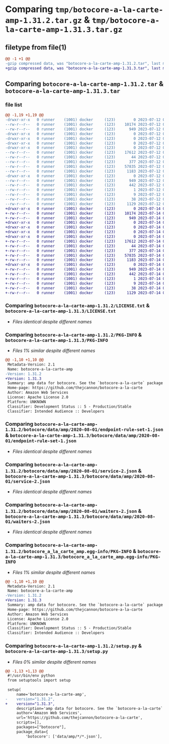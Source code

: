 # Comparing `tmp/botocore-a-la-carte-amp-1.31.2.tar.gz` & `tmp/botocore-a-la-carte-amp-1.31.3.tar.gz`

## filetype from file(1)

```diff
@@ -1 +1 @@
-gzip compressed data, was "botocore-a-la-carte-amp-1.31.2.tar", last modified: Wed Jul 12 01:44:17 2023, max compression
+gzip compressed data, was "botocore-a-la-carte-amp-1.31.3.tar", last modified: Fri Jul 14 01:45:52 2023, max compression
```

## Comparing `botocore-a-la-carte-amp-1.31.2.tar` & `botocore-a-la-carte-amp-1.31.3.tar`

### file list

```diff
@@ -1,19 +1,19 @@
-drwxr-xr-x   0 runner    (1001) docker     (123)        0 2023-07-12 01:44:17.839054 botocore-a-la-carte-amp-1.31.2/
--rw-r--r--   0 runner    (1001) docker     (123)    10174 2023-07-12 01:44:17.000000 botocore-a-la-carte-amp-1.31.2/LICENSE.txt
--rw-r--r--   0 runner    (1001) docker     (123)      949 2023-07-12 01:44:17.839054 botocore-a-la-carte-amp-1.31.2/PKG-INFO
-drwxr-xr-x   0 runner    (1001) docker     (123)        0 2023-07-12 01:44:17.835054 botocore-a-la-carte-amp-1.31.2/botocore/
-drwxr-xr-x   0 runner    (1001) docker     (123)        0 2023-07-12 01:44:17.835054 botocore-a-la-carte-amp-1.31.2/botocore/data/
-drwxr-xr-x   0 runner    (1001) docker     (123)        0 2023-07-12 01:44:17.835054 botocore-a-la-carte-amp-1.31.2/botocore/data/amp/
-drwxr-xr-x   0 runner    (1001) docker     (123)        0 2023-07-12 01:44:17.839054 botocore-a-la-carte-amp-1.31.2/botocore/data/amp/2020-08-01/
--rw-r--r--   0 runner    (1001) docker     (123)    17612 2023-07-12 01:44:12.000000 botocore-a-la-carte-amp-1.31.2/botocore/data/amp/2020-08-01/endpoint-rule-set-1.json
--rw-r--r--   0 runner    (1001) docker     (123)       44 2023-07-12 01:44:12.000000 botocore-a-la-carte-amp-1.31.2/botocore/data/amp/2020-08-01/examples-1.json
--rw-r--r--   0 runner    (1001) docker     (123)      377 2023-07-12 01:44:12.000000 botocore-a-la-carte-amp-1.31.2/botocore/data/amp/2020-08-01/paginators-1.json
--rw-r--r--   0 runner    (1001) docker     (123)    57835 2023-07-12 01:44:12.000000 botocore-a-la-carte-amp-1.31.2/botocore/data/amp/2020-08-01/service-2.json
--rw-r--r--   0 runner    (1001) docker     (123)     1183 2023-07-12 01:44:12.000000 botocore-a-la-carte-amp-1.31.2/botocore/data/amp/2020-08-01/waiters-2.json
-drwxr-xr-x   0 runner    (1001) docker     (123)        0 2023-07-12 01:44:17.839054 botocore-a-la-carte-amp-1.31.2/botocore_a_la_carte_amp.egg-info/
--rw-r--r--   0 runner    (1001) docker     (123)      949 2023-07-12 01:44:17.000000 botocore-a-la-carte-amp-1.31.2/botocore_a_la_carte_amp.egg-info/PKG-INFO
--rw-r--r--   0 runner    (1001) docker     (123)      442 2023-07-12 01:44:17.000000 botocore-a-la-carte-amp-1.31.2/botocore_a_la_carte_amp.egg-info/SOURCES.txt
--rw-r--r--   0 runner    (1001) docker     (123)        1 2023-07-12 01:44:17.000000 botocore-a-la-carte-amp-1.31.2/botocore_a_la_carte_amp.egg-info/dependency_links.txt
--rw-r--r--   0 runner    (1001) docker     (123)        9 2023-07-12 01:44:17.000000 botocore-a-la-carte-amp-1.31.2/botocore_a_la_carte_amp.egg-info/top_level.txt
--rw-r--r--   0 runner    (1001) docker     (123)       38 2023-07-12 01:44:17.839054 botocore-a-la-carte-amp-1.31.2/setup.cfg
--rw-r--r--   0 runner    (1001) docker     (123)     1129 2023-07-12 01:44:17.000000 botocore-a-la-carte-amp-1.31.2/setup.py
+drwxr-xr-x   0 runner    (1001) docker     (123)        0 2023-07-14 01:45:52.138471 botocore-a-la-carte-amp-1.31.3/
+-rw-r--r--   0 runner    (1001) docker     (123)    10174 2023-07-14 01:45:51.000000 botocore-a-la-carte-amp-1.31.3/LICENSE.txt
+-rw-r--r--   0 runner    (1001) docker     (123)      949 2023-07-14 01:45:52.138471 botocore-a-la-carte-amp-1.31.3/PKG-INFO
+drwxr-xr-x   0 runner    (1001) docker     (123)        0 2023-07-14 01:45:52.134471 botocore-a-la-carte-amp-1.31.3/botocore/
+drwxr-xr-x   0 runner    (1001) docker     (123)        0 2023-07-14 01:45:52.134471 botocore-a-la-carte-amp-1.31.3/botocore/data/
+drwxr-xr-x   0 runner    (1001) docker     (123)        0 2023-07-14 01:45:52.134471 botocore-a-la-carte-amp-1.31.3/botocore/data/amp/
+drwxr-xr-x   0 runner    (1001) docker     (123)        0 2023-07-14 01:45:52.138471 botocore-a-la-carte-amp-1.31.3/botocore/data/amp/2020-08-01/
+-rw-r--r--   0 runner    (1001) docker     (123)    17612 2023-07-14 01:45:44.000000 botocore-a-la-carte-amp-1.31.3/botocore/data/amp/2020-08-01/endpoint-rule-set-1.json
+-rw-r--r--   0 runner    (1001) docker     (123)       44 2023-07-14 01:45:44.000000 botocore-a-la-carte-amp-1.31.3/botocore/data/amp/2020-08-01/examples-1.json
+-rw-r--r--   0 runner    (1001) docker     (123)      377 2023-07-14 01:45:44.000000 botocore-a-la-carte-amp-1.31.3/botocore/data/amp/2020-08-01/paginators-1.json
+-rw-r--r--   0 runner    (1001) docker     (123)    57835 2023-07-14 01:45:44.000000 botocore-a-la-carte-amp-1.31.3/botocore/data/amp/2020-08-01/service-2.json
+-rw-r--r--   0 runner    (1001) docker     (123)     1183 2023-07-14 01:45:44.000000 botocore-a-la-carte-amp-1.31.3/botocore/data/amp/2020-08-01/waiters-2.json
+drwxr-xr-x   0 runner    (1001) docker     (123)        0 2023-07-14 01:45:52.138471 botocore-a-la-carte-amp-1.31.3/botocore_a_la_carte_amp.egg-info/
+-rw-r--r--   0 runner    (1001) docker     (123)      949 2023-07-14 01:45:52.000000 botocore-a-la-carte-amp-1.31.3/botocore_a_la_carte_amp.egg-info/PKG-INFO
+-rw-r--r--   0 runner    (1001) docker     (123)      442 2023-07-14 01:45:52.000000 botocore-a-la-carte-amp-1.31.3/botocore_a_la_carte_amp.egg-info/SOURCES.txt
+-rw-r--r--   0 runner    (1001) docker     (123)        1 2023-07-14 01:45:52.000000 botocore-a-la-carte-amp-1.31.3/botocore_a_la_carte_amp.egg-info/dependency_links.txt
+-rw-r--r--   0 runner    (1001) docker     (123)        9 2023-07-14 01:45:52.000000 botocore-a-la-carte-amp-1.31.3/botocore_a_la_carte_amp.egg-info/top_level.txt
+-rw-r--r--   0 runner    (1001) docker     (123)       38 2023-07-14 01:45:52.138471 botocore-a-la-carte-amp-1.31.3/setup.cfg
+-rw-r--r--   0 runner    (1001) docker     (123)     1129 2023-07-14 01:45:51.000000 botocore-a-la-carte-amp-1.31.3/setup.py
```

### Comparing `botocore-a-la-carte-amp-1.31.2/LICENSE.txt` & `botocore-a-la-carte-amp-1.31.3/LICENSE.txt`

 * *Files identical despite different names*

### Comparing `botocore-a-la-carte-amp-1.31.2/PKG-INFO` & `botocore-a-la-carte-amp-1.31.3/PKG-INFO`

 * *Files 1% similar despite different names*

```diff
@@ -1,10 +1,10 @@
 Metadata-Version: 2.1
 Name: botocore-a-la-carte-amp
-Version: 1.31.2
+Version: 1.31.3
 Summary: amp data for botocore. See the `botocore-a-la-carte` package for more info.
 Home-page: https://github.com/thejcannon/botocore-a-la-carte
 Author: Amazon Web Services
 License: Apache License 2.0
 Platform: UNKNOWN
 Classifier: Development Status :: 5 - Production/Stable
 Classifier: Intended Audience :: Developers
```

### Comparing `botocore-a-la-carte-amp-1.31.2/botocore/data/amp/2020-08-01/endpoint-rule-set-1.json` & `botocore-a-la-carte-amp-1.31.3/botocore/data/amp/2020-08-01/endpoint-rule-set-1.json`

 * *Files identical despite different names*

### Comparing `botocore-a-la-carte-amp-1.31.2/botocore/data/amp/2020-08-01/service-2.json` & `botocore-a-la-carte-amp-1.31.3/botocore/data/amp/2020-08-01/service-2.json`

 * *Files identical despite different names*

### Comparing `botocore-a-la-carte-amp-1.31.2/botocore/data/amp/2020-08-01/waiters-2.json` & `botocore-a-la-carte-amp-1.31.3/botocore/data/amp/2020-08-01/waiters-2.json`

 * *Files identical despite different names*

### Comparing `botocore-a-la-carte-amp-1.31.2/botocore_a_la_carte_amp.egg-info/PKG-INFO` & `botocore-a-la-carte-amp-1.31.3/botocore_a_la_carte_amp.egg-info/PKG-INFO`

 * *Files 1% similar despite different names*

```diff
@@ -1,10 +1,10 @@
 Metadata-Version: 2.1
 Name: botocore-a-la-carte-amp
-Version: 1.31.2
+Version: 1.31.3
 Summary: amp data for botocore. See the `botocore-a-la-carte` package for more info.
 Home-page: https://github.com/thejcannon/botocore-a-la-carte
 Author: Amazon Web Services
 License: Apache License 2.0
 Platform: UNKNOWN
 Classifier: Development Status :: 5 - Production/Stable
 Classifier: Intended Audience :: Developers
```

### Comparing `botocore-a-la-carte-amp-1.31.2/setup.py` & `botocore-a-la-carte-amp-1.31.3/setup.py`

 * *Files 0% similar despite different names*

```diff
@@ -1,13 +1,13 @@
 #!/usr/bin/env python
 from setuptools import setup
 
 setup(
     name='botocore-a-la-carte-amp',
-    version="1.31.2",
+    version="1.31.3",
     description='amp data for botocore. See the `botocore-a-la-carte` package for more info.',
     author='Amazon Web Services',
     url='https://github.com/thejcannon/botocore-a-la-carte',
     scripts=[],
     packages=["botocore"],
     package_data={
         'botocore': ['data/amp/*/*.json'],
```

